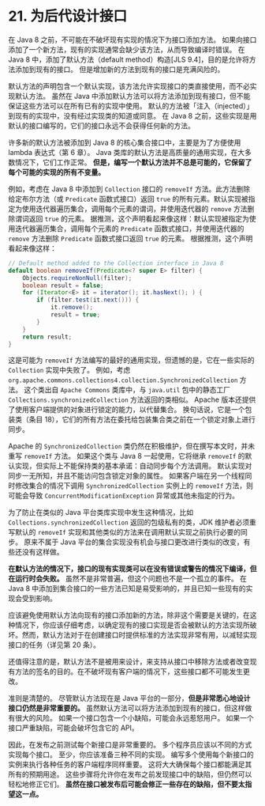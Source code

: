 # 21. 为后代设计接口

在 Java 8 之前，不可能在不破坏现有实现的情况下为接口添加方法。 如果向接口添加了一个新方法，现有的实现通常会缺少该方法，从而导致编译时错误。 在 Java 8 中，添加了默认方法（default method）构造\[JLS 9.4\]，目的是允许将方法添加到现有的接口。 但是增加新的方法到现有的接口是充满风险的。

默认方法的声明包含一个默认实现，该方法允许实现接口的类直接使用，而不必实现默认方法。 虽然在 Java 中添加默认方法可以将方法添加到现有接口，但不能保证这些方法可以在所有已有的实现中使用。 默认的方法被「注入（injected）」到现有的实现中，没有经过实现类的知道或同意。 在 Java 8 之前，这些实现是用默认的接口编写的，它们的接口永远不会获得任何新的方法。

许多新的默认方法被添加到 Java 8 的核心集合接口中，主要是为了方便使用 lambda 表达式（第 6 章）。 Java 类库的默认方法是高质量的通用实现，在大多数情况下，它们工作正常。 **但是，编写一个默认方法并不总是可能的，它保留了每个可能的实现的所有不变量。**

例如，考虑在 Java 8 中添加到 `Collection` 接口的 `removeIf` 方法。此方法删除给定布尔方法（或 `Predicate` 函数式接口）返回 `true` 的所有元素。默认实现被指定为使用迭代器遍历集合，调用每个元素的谓词，并使用迭代器的 `remove` 方法删除谓词返回 `true` 的元素。 据推测，这个声明看起来像这样：默认实现被指定为使用迭代器遍历集合，调用每个元素的 `Predicate` 函数式接口，并使用迭代器的 `remove` 方法删除 `Predicate` 函数式接口返回 `true` 的元素。 根据推测，这个声明看起来像这样：

```java
// Default method added to the Collection interface in Java 8
default boolean removeIf(Predicate<? super E> filter) {
    Objects.requireNonNull(filter);
    boolean result = false;
    for (Iterator<E> it = iterator(); it.hasNext(); ) {
        if (filter.test(it.next())) {
            it.remove();
            result = true;
        }
    }
    return result;
}
```

这是可能为 `removeIf` 方法编写的最好的通用实现，但遗憾的是，它在一些实际的 `Collection` 实现中失败了。 例如，考虑 `org.apache.commons.collections4.collection.SynchronizedCollection` 方法。 这个类出自 `Apache Commons` 类库中，与 `java.util` 包中的静态工厂 `Collections.synchronizedCollection` 方法返回的类相似。 Apache 版本还提供了使用客户端提供的对象进行锁定的能力，以代替集合。 换句话说，它是一个包装类（条目 18），它们的所有方法在委托给包装集合类之前在一个锁定对象上进行同步。

Apache 的 `SynchronizedCollection` 类仍然在积极维护，但在撰写本文时，并未重写 `removeIf` 方法。 如果这个类与 Java 8 一起使用，它将继承 `removeIf` 的默认实现，但实际上不能保持类的基本承诺：自动同步每个方法调用。 默认实现对同步一无所知，并且不能访问包含锁定对象的属性。 如果客户端在另一个线程同时修改集合的情况下调用 `SynchronizedCollection` 实例上的 `removeIf` 方法，则可能会导致 `ConcurrentModificationException` 异常或其他未指定的行为。

为了防止在类似的 Java 平台类库实现中发生这种情况，比如 `Collections.synchronizedCollection` 返回的包级私有的类，JDK 维护者必须重写默认的 `removeIf` 实现和其他类似的方法来在调用默认实现之前执行必要的同步。 原来不属于 Java 平台的集合实现没有机会与接口更改进行类似的改变，有些还没有这样做。

**在默认方法的情况下，接口的现有实现类可以在没有错误或警告的情况下编译，但在运行时会失败。** 虽然不是非常普遍，但这个问题也不是一个孤立的事件。 在 Java 8 中添加到集合接口的一些方法已知是易受影响的，并且已知一些现有的实现会受到影响。

应该避免使用默认方法向现有的接口添加新的方法，除非这个需要是关键的，在这种情况下，你应该仔细考虑，以确定现有的接口实现是否会被默认的方法实现所破坏。然而，默认方法对于在创建接口时提供标准的方法实现非常有用，以减轻实现接口的任务（详见第 20 条）。

还值得注意的是，默认方法不是被用来设计，来支持从接口中移除方法或者改变现有方法的签名的目的。在不破坏现有客户端的情况下，这些接口都不可能发生更改。

准则是清楚的。 尽管默认方法现在是 Java 平台的一部分，**但是非常悉心地设计接口仍然是非常重要的。** 虽然默认方法可以将方法添加到现有的接口，但这样做有很大的风险。 如果一个接口包含一个小缺陷，可能会永远惹怒用户。 如果一个接口严重缺陷，可能会破坏包含它的 API。

因此，在发布之前测试每个新接口是非常重要的。 多个程序员应该以不同的方式实现每个接口。 至少，你应该准备三种不同的实现。 编写多个使用每个新接口的实例来执行各种任务的客户端程序同样重要。 这将大大确保每个接口都能满足其所有的预期用途。 这些步骤将允许你在发布之前发现接口中的缺陷，但仍然可以轻松地修正它们。 **虽然在接口被发布后可能会修正一些存在的缺陷，但不要太指望这一点。**

